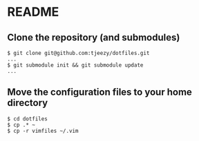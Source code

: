 README
======

Clone the repository (and submodules)
-----------------------------------

    $ git clone git@github.com:tjeezy/dotfiles.git
    ...
    $ git submodule init && git submodule update
    ...

Move the configuration files to your home directory
---------------------------------------------------
 
    $ cd dotfiles
    $ cp .* ~
    $ cp -r vimfiles ~/.vim

